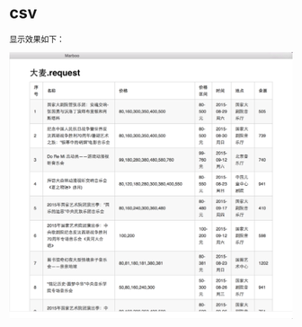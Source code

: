 # csv

<!--
create time: 2015-09-02 23:35:01
Author: amoblin

This file is created by Marboo<http://marboo.io> template file $MARBOO_HOME/.media/starts/default.md
本文件由 Marboo<http://marboo.io> 模板文件 $MARBOO_HOME/.media/starts/default.md 创建
-->

显示效果如下：

![](../images/02/csv.png)
